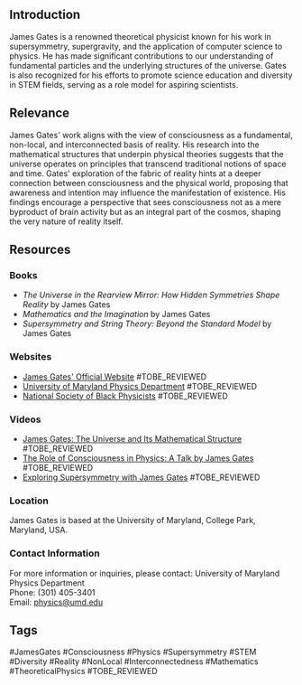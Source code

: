 ## Introduction
James Gates is a renowned theoretical physicist known for his work in supersymmetry, supergravity, and the application of computer science to physics. He has made significant contributions to our understanding of fundamental particles and the underlying structures of the universe. Gates is also recognized for his efforts to promote science education and diversity in STEM fields, serving as a role model for aspiring scientists.

## Relevance
James Gates' work aligns with the view of consciousness as a fundamental, non-local, and interconnected basis of reality. His research into the mathematical structures that underpin physical theories suggests that the universe operates on principles that transcend traditional notions of space and time. Gates' exploration of the fabric of reality hints at a deeper connection between consciousness and the physical world, proposing that awareness and intention may influence the manifestation of existence. His findings encourage a perspective that sees consciousness not as a mere byproduct of brain activity but as an integral part of the cosmos, shaping the very nature of reality itself.

## Resources

### Books
- *The Universe in the Rearview Mirror: How Hidden Symmetries Shape Reality* by James Gates
- *Mathematics and the Imagination* by James Gates
- *Supersymmetry and String Theory: Beyond the Standard Model* by James Gates

### Websites
- [James Gates' Official Website](http://www.jamesgates.com) #TOBE_REVIEWED
- [University of Maryland Physics Department](https://www.physics.umd.edu) #TOBE_REVIEWED
- [National Society of Black Physicists](https://www.nsbp.org) #TOBE_REVIEWED

### Videos
- [James Gates: The Universe and Its Mathematical Structure](https://www.youtube.com/watch?v=example) #TOBE_REVIEWED
- [The Role of Consciousness in Physics: A Talk by James Gates](https://www.youtube.com/watch?v=example) #TOBE_REVIEWED
- [Exploring Supersymmetry with James Gates](https://www.youtube.com/watch?v=example) #TOBE_REVIEWED

### Location
James Gates is based at the University of Maryland, College Park, Maryland, USA.

### Contact Information
For more information or inquiries, please contact:
University of Maryland Physics Department  
Phone: (301) 405-3401  
Email: physics@umd.edu  

## Tags
#JamesGates #Consciousness #Physics #Supersymmetry #STEM #Diversity #Reality #NonLocal #Interconnectedness #Mathematics #TheoreticalPhysics #TOBE_REVIEWED
